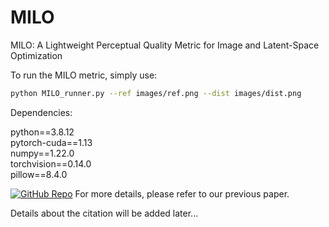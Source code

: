 # MILO

MILO: A Lightweight Perceptual Quality Metric for Image and Latent-Space Optimization

To run the MILO metric, simply use:

```bash
python MILO_runner.py --ref images/ref.png --dist images/dist.png
```

Dependencies:

python==3.8.12 <br>
pytorch-cuda==1.13 <br>
numpy==1.22.0<br>
torchvision==0.14.0<br>
pillow==8.4.0<br>

[![GitHub Repo](https://img.shields.io/badge/GitHub-Repo-black?logo=github)](https://github.com/ugurcogalan06/Enhanced-IQM/)
For more details, please refer to our previous paper.



Details about the citation will be added later...